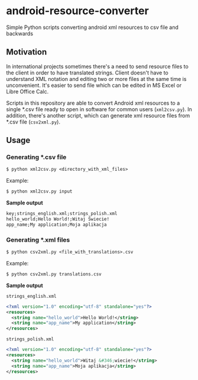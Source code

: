 # android-resource-converter
Simple Python scripts converting android xml resources to csv file and backwards

Motivation
----------
In international projects sometimes there's a need to send resource files to the client in order to have translated strings. Client doesn't have to understand XML notation and editing two or more files at the same time is unconvenient. It's easier to send file which can be edited in MS Excel or Libre Office Calc.

Scripts in this repository are able to convert Android xml resources to a single *.csv file ready to open in software for common users (`xml2csv.py`). In addition, there's another script, which can generate xml resource files from *.csv file (`csv2xml.py`).

Usage
-----

### Generating *.csv file

```txt
$ python xml2csv.py <directory_with_xml_files>
```
Example:
```txt
$ python xml2csv.py input
```

**Sample output**

```txt
key;strings_english.xml;strings_polish.xml
hello_world;Hello World!;Witaj Świecie!
app_name;My application;Moja aplikacja
```

### Generating *.xml files

```txt
$ python csv2xml.py <file_with_translations>.csv
```
Example:
```txt
$ python csv2xml.py translations.csv
```

**Sample output**

`strings_english.xml`

```xml
<?xml version="1.0" encoding="utf-8" standalone="yes"?>
<resources>
  <string name="hello_world">Hello World!</string>
  <string name="app_name">My application</string>
</resources>
```

`strings_polish.xml`

```xml
<?xml version="1.0" encoding="utf-8" standalone="yes"?>
<resources>
  <string name="hello_world">Witaj &#346;wiecie!</string>
  <string name="app_name">Moja aplikacja</string>
</resources>
```

